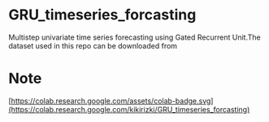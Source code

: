 # GRU_timeseries_forcasting
Multistep univariate time series forecasting using Gated Recurrent Unit.The dataset used in this repo can be downloaded from
# Note

 [kaggle timeeries dataset]: https://www.kaggle.com/shenba/time-series-datasets/download
 [https://colab.research.google.com/assets/colab-badge.svg](https://colab.research.google.com/kikirizki/GRU_timeseries_forcasting)


